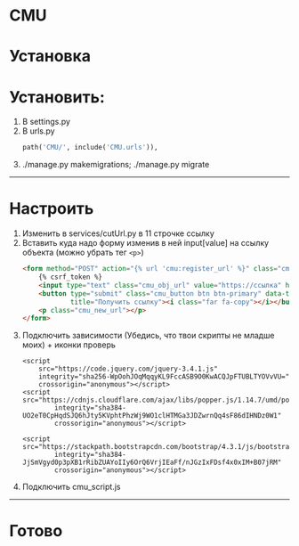 # CMU
 
Установка
====
# Установить:
1) В settings.py
2) В urls.py
     ```python
    path('CMU/', include('CMU.urls')),
    ```
3) ./manage.py makemigrations; ./manage.py migrate
---
# Настроить
1) Изменить в services/cutUrl.py в 11 строчке ссылку
2) Вставить куда надо форму изменив в ней input[value] на ссылку объекта (можно убрать тег ```<p>```)
    ```html
    <form method="POST" action="{% url 'cmu:register_url' %}" class="cmu_form" hidden>
        {% csrf_token %}
        <input type="text" class="cmu_obj_url" value="https://ссылка" hidden>
        <button type="submit" class="cmu_button btn btn-primary" data-toggle="tooltip" data-placement="bottom"
                title="Получить ссылку"><i class="far fa-copy"></i></button>
        <p class="cmu_new_url"></p>
    </form>
    ```
3) Подключить зависимости (Убедись, что твои скрипты не младше моих) + иконки проверь
    ```
    <script
        src="https://code.jquery.com/jquery-3.4.1.js"
        integrity="sha256-WpOohJOqMqqyKL9FccASB9O0KwACQJpFTUBLTYOVvVU="
        crossorigin="anonymous"></script>
    <script src="https://cdnjs.cloudflare.com/ajax/libs/popper.js/1.14.7/umd/popper.min.js"
            integrity="sha384-UO2eT0CpHqdSJQ6hJty5KVphtPhzWj9WO1clHTMGa3JDZwrnQq4sF86dIHNDz0W1"
            crossorigin="anonymous"></script>
    
    <script src="https://stackpath.bootstrapcdn.com/bootstrap/4.3.1/js/bootstrap.min.js"
            integrity="sha384-JjSmVgyd0p3pXB1rRibZUAYoIIy6OrQ6VrjIEaFf/nJGzIxFDsf4x0xIM+B07jRM"
            crossorigin="anonymous"></script>
    ```
4) Подключить cmu_script.js 
---
# Готово
